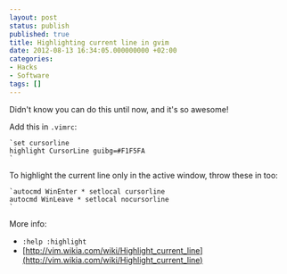 ```yaml
---
layout: post
status: publish
published: true
title: Highlighting current line in gvim
date: 2012-08-13 16:34:05.000000000 +02:00
categories:
- Hacks
- Software
tags: []
---
```

Didn't know you can do this until now, and it's so awesome!

Add this in `.vimrc`:


```
`set cursorline
highlight CursorLine guibg=#F1F5FA
`
```


To highlight the current line only in the active window, throw these in too:


```
`autocmd WinEnter * setlocal cursorline
autocmd WinLeave * setlocal nocursorline
`
```


More info:
- `:help :highlight`
- [http://vim.wikia.com/wiki/Highlight_current_line](http://vim.wikia.com/wiki/Highlight_current_line)
